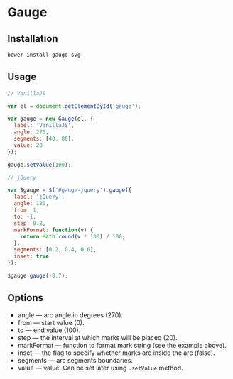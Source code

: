# Gauge

## Installation

```sh
bower install gauge-svg
```

## Usage

```js
// VanillaJS

var el = document.getElementById('gauge');

var gauge = new Gauge(el, {
  label: 'VanillaJS',
  angle: 270,
  segments: [40, 80],
  value: 20
});

gauge.setValue(100);

// jQuery

var $gauge = $('#gauge-jquery').gauge({
  label: 'jQuery',
  angle: 180,
  from: 1,
  to: -1,
  step: 0.2,
  markFormat: function(v) {
    return Math.round(v * 100) / 100;
  },
  segments: [0.2, 0.4, 0.6],
  inset: true
});

$gauge.gauge(-0.7);
```

## Options

* angle — arc angle in degrees (270).
* from — start value (0).
* to — end value (100).
* step — the interval at which marks will be placed (20).
* markFormat — function to format mark string (see the example above).
* inset — the flag to specify whether marks are inside the arc (false).
* segments — arc segments boundaries.
* value — value. Can be set later using `.setValue` method.

